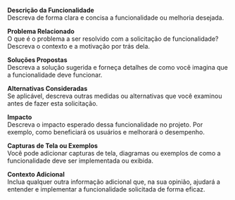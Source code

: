 **Descrição da Funcionalidade**  
Descreva de forma clara e concisa a funcionalidade ou melhoria desejada.

**Problema Relacionado**  
O que é o problema a ser resolvido com a solicitação de funcionalidade? Descreva o contexto e a motivação por trás dela.

**Soluções Propostas**  
Descreva a solução sugerida e forneça detalhes de como você imagina que a funcionalidade deve funcionar.

**Alternativas Consideradas**  
Se aplicável, descreva outras medidas ou alternativas que você examinou antes de fazer esta solicitação.

**Impacto**  
Descreva o impacto esperado dessa funcionalidade no projeto. Por exemplo, como beneficiará os usuários e melhorará o desempenho.

**Capturas de Tela ou Exemplos**  
Você pode adicionar capturas de tela, diagramas ou exemplos de como a funcionalidade deve ser implementada ou exibida.

**Contexto Adicional**  
Inclua qualquer outra informação adicional que, na sua opinião, ajudará a entender e implementar a funcionalidade solicitada de forma eficaz.
